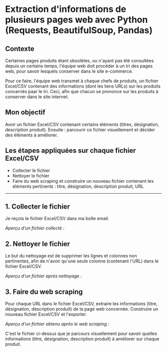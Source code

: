 # Extraction d'informations de plusieurs pages web avec Python (Requests, BeautifulSoup, Pandas)

## Contexte

<!--
Dans le cadre de la mise en conformité du site e-commerce avec les normes d’accessibilité (WCAG 2.2 niveau AA / RGAA), l'équipe web doit procéder à un tri des pages existantes.
-->

Certaines pages produits étant obsolètes, ou n'ayant pas été consultées depuis un certains temps, l'équipe web doit procéder à un tri des pages web, pour savoir lesquels conserver dans le site e-commerce.

Pour ce faire, l'équipe web transmet à chaque chefs de produits, un fichier Excel/CSV contenant des informations (dont les liens URLs) sur les produits concernés paar le tri. Ceci, afin que chacun se prononce sur les produits à conserver dans le site internet.

## Mon objectif
Avoir un fichier Excel/CSV contenant certains éléments (titres, désignation, description produit).
Ensuite : parcourir ce fichier visuellement et décider des éléments à améliorer.

## Les étapes appliquées sur chaque fichier Excel/CSV
- Collecter le fichier
- Nettoyer le fichier
- Faire du web scraping et construire un nouveau fichier contenant les éléments pertinents : titre, désignation, description produit, URL

---------------------------------------------------------------------------------------------------------------------------------------------------------------------
## 1. Collecter le fichier
Je reçois le fichier Excel/CSV dans ma boîte email.

_Aperçu d'un fichier collecté :_

## 2. Nettoyer le fichier 
Le but du nettoyage est de supprimer les lignes et colonnes non pertinentes, afin de n'avoir qu'une seule colonne (contenant l'URL) dans le fichier Excel/CSV.

_Aperçu d'un fichier après nettoyage :_

## 3. Faire du web scraping
Pour chaque URL dans le fichier Excel/CSV, extraire les informations (titre, désignation, description produit) de la page web concernée.
Construire un nouveau fichier Excel/CSV et l'exporter.

_Aperçu d'un fichier obtenu après le web scraping :_

C'est le fichier ci-dessus que je parcours visuellement pour savoir quelles informations (titre, désignation, description produit) à améliorer sur chaque produit.
